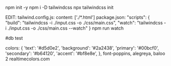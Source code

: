 npm init -y
npm i -D tailwindcss
npx tailwindcss init

EDIT:
tailwind.config.js: 
        content: ['./*.html']
package.json:
        "scripts": {
        "build": "tailwindcss -i ./input.css -o ./css/main.css",
        "watch": "tailwindcss -i ./input.css -o ./css/main.css --watch"
        }
npm run watch



#db test


colors: {
 'text': '#d5d0e2',
 'background': '#2a2438',
 'primary': '#00bcf0',
 'secondary': '#b64120',
 'accent': '#bf8e8e',
},
font-poppins, alegreya, baloo 2
realtimecolors.com